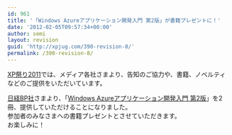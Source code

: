 ```yaml
---
id: 961
title: '「Windows Azureアプリケーション開発入門 第2版」が書籍プレゼントに！'
date: '2012-02-05T09:57:34+00:00'
author: semi
layout: revision
guid: 'http://xpjug.com/390-revision-8/'
permalink: /390-revision-8/
---
```


[XP祭り2011](http://xpjug.com/xpx/ "XP祭り2011")では、メディア各社さまより、告知のご協力や、書籍、ノベルティなどのご提供をいただいています。

[日経BP社](http://ec.nikkeibp.co.jp/index.html)さまより、「[Windows Azureアプリケーション開発入門 第2版](http://ec.nikkeibp.co.jp/item/books/P94590.html)」を2冊、提供していただけることになりました。  
参加者のみなさまへの書籍プレゼントとさせていただきます。  
お楽しみに！